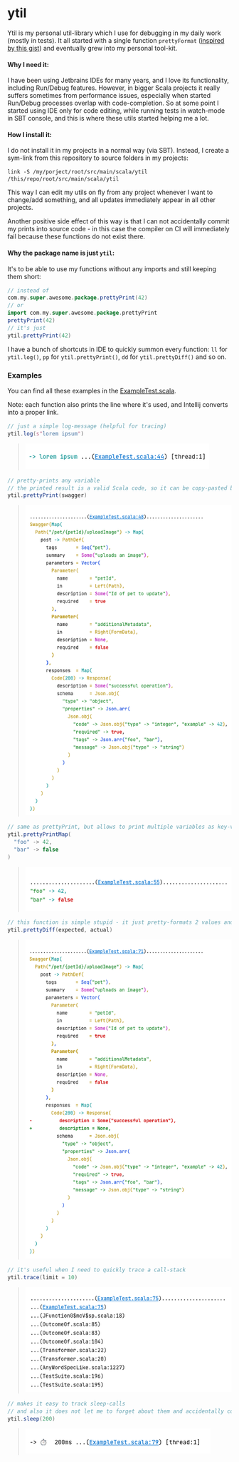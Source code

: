 # ytil

Ytil is my personal util-library which I use for debugging in my daily work (mostly in tests). It all started with 
a single function `prettyFormat` ([inspired by this gist](https://gist.github.com/carymrobbins/7b8ed52cd6ea186dbdf8)) 
and eventually grew into my personal tool-kit.

#### Why I need it:
I have been using Jetbrains IDEs for many years, and I love its functionality, including Run/Debug features.
However, in bigger Scala projects it really suffers sometimes from performance issues, especially when started Run/Debug
processes overlap with code-completion. So at some point I started using IDE only for code editing, while running tests
in watch-mode in SBT console, and this is where these utils started helping me a lot.

#### How I install it:
I do not install it in my projects in a normal way (via SBT). 
Instead, I create a sym-link from this repository to source folders in my projects:
```shell
link -S /my/porject/root/src/main/scala/ytil /this/repo/root/src/main/scala/ytil
```
This way I can edit my utils on fly from any project whenever I want to change/add something, and all updates immediately
appear in all other projects.

Another positive side effect of this way is that I can not accidentally commit my prints into source code - 
in this case the compiler on CI will immediately fail because these functions do not exist there.

#### Why the package name is just `ytil`:
It's to be able to use my functions without any imports and still keeping them short:
```scala
// instead of
com.my.super.awesome.package.prettyPrint(42)
// or
import com.my.super.awesome.package.prettyPrint
prettyPrint(42)
// it's just
ytil.prettyPrint(42)
```
I have a bunch of shortcuts in IDE to quickly summon every function:
`ll` for `ytil.log()`, `pp` for `ytil.prettyPrint()`, `dd` for `ytil.prettyDiff()` and so on.

### Examples
You can find all these examples in the [ExampleTest.scala](./src/test/scala/ytil/ExampleTest.scala).

Note: each function also prints the line where it's used, and Intellij converts into a proper link. 
```scala
// just a simple log-message (helpful for tracing)
ytil.log(s"lorem ipsum")
```
> ![log](./doc/screenshot/log.png)
```scala
// pretty-prints any variable
// the printed result is a valid Scala code, so it can be copy-pasted back to editor 
ytil.prettyPrint(swagger)
```
> ![log](./doc/screenshot/prettyPrint.png)
```scala
// same as prettyPrint, but allows to print multiple variables as key-values
ytil.prettyPrintMap(
  "foo" -> 42,
  "bar" -> false
)
```
> ![log](./doc/screenshot/prettyPrintMap.png)
```scala
// this function is simple stupid - it just pretty-formats 2 values and then calculates the diff line by line
ytil.prettyDiff(expected, actual)
```
> ![log](./doc/screenshot/prettyDiff.png)
```scala
// it's useful when I need to quickly trace a call-stack 
ytil.trace(limit = 10)
```
> ![log](./doc/screenshot/trace.png)
```scala
// makes it easy to track sleep-calls
// and also it does not let me to forget about them and accidentally commit
ytil.sleep(200)
```
> ![log](./doc/screenshot/sleep.png)